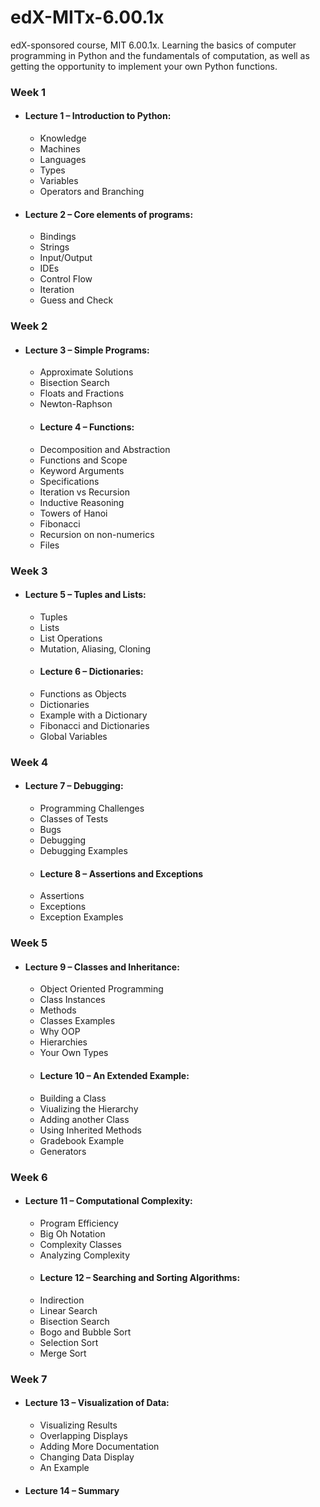 # edX-MITx-6.00.1x

edX-sponsored course, MIT 6.00.1x. Learning the basics of computer
programming in Python and the fundamentals of computation, as well as getting the
opportunity to implement your own Python functions.

### Week 1
- #### Lecture 1 – Introduction to Python:
  - Knowledge
  - Machines
  - Languages
  - Types
  - Variables
  - Operators and Branching
- #### Lecture 2 – Core elements of programs:
  - Bindings
  - Strings
  - Input/Output
  - IDEs
  - Control Flow
  - Iteration
  - Guess and Check
### Week 2
- #### Lecture 3 – Simple Programs:
  - Approximate Solutions
  - Bisection Search
  - Floats and Fractions
  - Newton-Raphson
  - #### Lecture 4 – Functions:
  - Decomposition and Abstraction
  - Functions and Scope
  - Keyword Arguments
  - Specifications
  - Iteration vs Recursion
  - Inductive Reasoning
  - Towers of Hanoi
  - Fibonacci
  - Recursion on non-numerics
  - Files
### Week 3
- #### Lecture 5 – Tuples and Lists:
  - Tuples
  - Lists
  - List Operations
  - Mutation, Aliasing, Cloning
  - #### Lecture 6 – Dictionaries:
  - Functions as Objects
  - Dictionaries
  - Example with a Dictionary
  - Fibonacci and Dictionaries
  - Global Variables
### Week 4
- #### Lecture 7 – Debugging:
  - Programming Challenges
  - Classes of Tests
  - Bugs
  - Debugging
  - Debugging Examples
  - #### Lecture 8 – Assertions and Exceptions
  - Assertions
  - Exceptions
  - Exception Examples
### Week 5
- #### Lecture 9 – Classes and Inheritance:
  - Object Oriented Programming
  - Class Instances
  - Methods
  - Classes Examples
  - Why OOP
  - Hierarchies
  - Your Own Types
  - #### Lecture 10 – An Extended Example:
  - Building a Class
  - Viualizing the Hierarchy
  - Adding another Class
  - Using Inherited Methods
  - Gradebook Example
  - Generators
### Week 6
- #### Lecture 11 – Computational Complexity:
  - Program Efficiency
  - Big Oh Notation
  - Complexity Classes
  - Analyzing Complexity
  - #### Lecture 12 – Searching and Sorting Algorithms:
  - Indirection
  - Linear Search
  - Bisection Search
  - Bogo and Bubble Sort
  - Selection Sort
  - Merge Sort
### Week 7
- #### Lecture 13 – Visualization of Data:
  - Visualizing Results
  - Overlapping Displays
  - Adding More Documentation
  - Changing Data Display
  - An Example
- #### Lecture 14 – Summary
